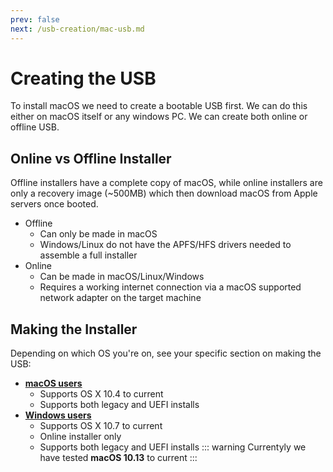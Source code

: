 ```yaml
---
prev: false
next: /usb-creation/mac-usb.md
---
```

# Creating the USB

To install macOS we need to create a bootable USB first. We can do this either on macOS itself or any windows PC. We can create both online or offline USB.
## Online vs Offline Installer
Offline installers have a complete copy of macOS, while online installers are only a recovery image (~500MB) which then download macOS from Apple servers once booted.

* Offline
   * Can only be made in macOS
   * Windows/Linux do not have the APFS/HFS drivers needed to assemble a full installer
* Online
   * Can be made in macOS/Linux/Windows
   * Requires a working internet connection via a macOS supported network adapter on the target machine

## Making the Installer
Depending on which OS you're on, see your specific section on making the USB:

* **[macOS users](/usb-creation/mac-usb.md)**
  * Supports OS X 10.4 to current
  * Supports both legacy and UEFI installs
* **[Windows users](/usb-creation/windows-usb.md)**
  * Supports OS X 10.7 to current
  * Online installer only
  * Supports both legacy and UEFI installs
::: warning
Currentyly we have tested **macOS 10.13** to current
:::